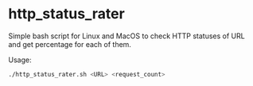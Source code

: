 # http_status_rater

Simple bash script for Linux and MacOS to check HTTP statuses of URL and get percentage for each of them.

Usage:

```bash
./http_status_rater.sh <URL> <request_count>
```
